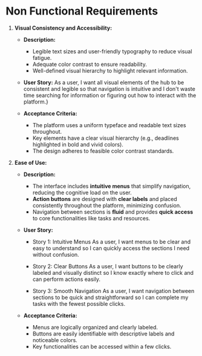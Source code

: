 # Non Functional Requirements

1. **Visual Consistency and Accessibility:**
   - **Description:**
     - Legible text sizes and user-friendly typography to reduce visual fatigue.
     - Adequate color contrast to ensure readability.
     - Well-defined visual hierarchy to highlight relevant information.

   - **User Story:**
      As a user, I want all visual elements of the hub to be consistent and legible so that navigation is intuitive and I don't waste time searching for               information or figuring out how to interact with the platform.}

   - **Acceptance Criteria:**
     - The platform uses a uniform typeface and readable text sizes throughout.
     - Key elements have a clear visual hierarchy (e.g., deadlines highlighted in bold and vivid colors).
     - The design adheres to feasible color contrast standards.

2. **Ease of Use:**
   - **Description:**
     - The interface includes **intuitive menus** that simplify navigation, reducing the cognitive load on the user.
     - **Action buttons** are designed with **clear labels** and placed consistently throughout the platform, minimizing confusion.
     - Navigation between sections is **fluid** and provides **quick access** to core functionalities like tasks and resources.

   - **User Story:**
     - Story 1: Intuitive Menus
        As a user, I want menus to be clear and easy to understand so I can quickly access the sections I need without confusion.

     - Story 2: Clear Buttons
        As a user, I want buttons to be clearly labeled and visually distinct so I know exactly where to click and can perform actions easily.

     - Story 3: Smooth Navigation
        As a user, I want navigation between sections to be quick and straightforward so I can complete my tasks with the fewest possible clicks.

   - **Acceptance Criteria:**
     - Menus are logically organized and clearly labeled.
     - Buttons are easily identifiable with descriptive labels and noticeable colors.
     - Key functionalities can be accessed within a few clicks.
